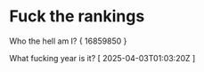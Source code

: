 # Fuck the rankings

Who the hell am I?
{ 16859850 }

What fucking year is it?
[ 2025-04-03T01:03:20Z ]
